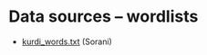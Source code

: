 # Data sources &ndash; wordlists

* [kurdi_words.txt](https://raw.githubusercontent.com/0xdolan/kurdi/master/corpus/kurdi_words.txt) (Sorani)